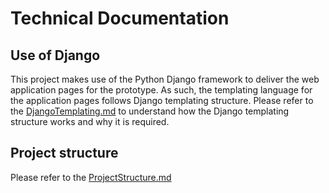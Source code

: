 # Technical Documentation

## Use of Django

This project makes use of the Python Django framework to deliver the web application pages for the prototype. As such, the templating language for the application pages follows Django templating structure. Please refer to the [DjangoTemplating.md](./DjangoTemplating.md) to understand how the Django templating structure works and why it is required.

## Project structure

Please refer to the [ProjectStructure.md](./projectStructure.md)
